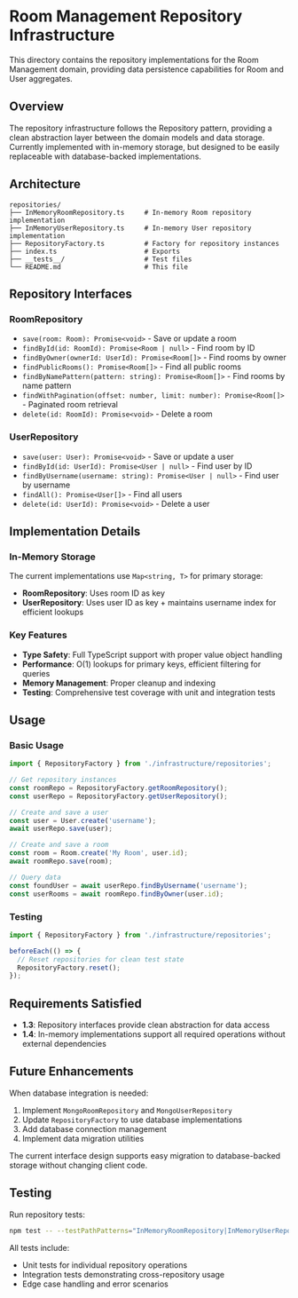 # Room Management Repository Infrastructure

This directory contains the repository implementations for the Room Management domain, providing data persistence capabilities for Room and User aggregates.

## Overview

The repository infrastructure follows the Repository pattern, providing a clean abstraction layer between the domain models and data storage. Currently implemented with in-memory storage, but designed to be easily replaceable with database-backed implementations.

## Architecture

```
repositories/
├── InMemoryRoomRepository.ts     # In-memory Room repository implementation
├── InMemoryUserRepository.ts     # In-memory User repository implementation
├── RepositoryFactory.ts          # Factory for repository instances
├── index.ts                      # Exports
├── __tests__/                    # Test files
└── README.md                     # This file
```

## Repository Interfaces

### RoomRepository
- `save(room: Room): Promise<void>` - Save or update a room
- `findById(id: RoomId): Promise<Room | null>` - Find room by ID
- `findByOwner(ownerId: UserId): Promise<Room[]>` - Find rooms by owner
- `findPublicRooms(): Promise<Room[]>` - Find all public rooms
- `findByNamePattern(pattern: string): Promise<Room[]>` - Find rooms by name pattern
- `findWithPagination(offset: number, limit: number): Promise<Room[]>` - Paginated room retrieval
- `delete(id: RoomId): Promise<void>` - Delete a room

### UserRepository
- `save(user: User): Promise<void>` - Save or update a user
- `findById(id: UserId): Promise<User | null>` - Find user by ID
- `findByUsername(username: string): Promise<User | null>` - Find user by username
- `findAll(): Promise<User[]>` - Find all users
- `delete(id: UserId): Promise<void>` - Delete a user

## Implementation Details

### In-Memory Storage
The current implementations use `Map<string, T>` for primary storage:
- **RoomRepository**: Uses room ID as key
- **UserRepository**: Uses user ID as key + maintains username index for efficient lookups

### Key Features
- **Type Safety**: Full TypeScript support with proper value object handling
- **Performance**: O(1) lookups for primary keys, efficient filtering for queries
- **Memory Management**: Proper cleanup and indexing
- **Testing**: Comprehensive test coverage with unit and integration tests

## Usage

### Basic Usage
```typescript
import { RepositoryFactory } from './infrastructure/repositories';

// Get repository instances
const roomRepo = RepositoryFactory.getRoomRepository();
const userRepo = RepositoryFactory.getUserRepository();

// Create and save a user
const user = User.create('username');
await userRepo.save(user);

// Create and save a room
const room = Room.create('My Room', user.id);
await roomRepo.save(room);

// Query data
const foundUser = await userRepo.findByUsername('username');
const userRooms = await roomRepo.findByOwner(user.id);
```

### Testing
```typescript
import { RepositoryFactory } from './infrastructure/repositories';

beforeEach(() => {
  // Reset repositories for clean test state
  RepositoryFactory.reset();
});
```

## Requirements Satisfied

- **1.3**: Repository interfaces provide clean abstraction for data access
- **1.4**: In-memory implementations support all required operations without external dependencies

## Future Enhancements

When database integration is needed:
1. Implement `MongoRoomRepository` and `MongoUserRepository`
2. Update `RepositoryFactory` to use database implementations
3. Add database connection management
4. Implement data migration utilities

The current interface design supports easy migration to database-backed storage without changing client code.

## Testing

Run repository tests:
```bash
npm test -- --testPathPatterns="InMemoryRoomRepository|InMemoryUserRepository|RepositoryIntegration"
```

All tests include:
- Unit tests for individual repository operations
- Integration tests demonstrating cross-repository usage
- Edge case handling and error scenarios